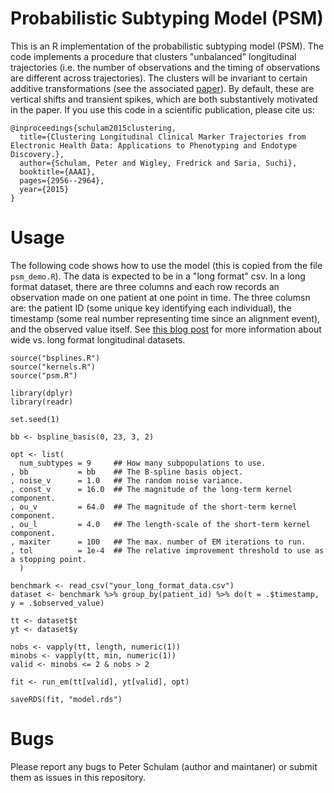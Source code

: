 # Probabilistic Subtyping Model (PSM)

This is an R implementation of the probabilistic subtyping model (PSM). The code implements a procedure that clusters "unbalanced" longitudinal trajectories (i.e. the number of observations and the timing of observations are different across trajectories). The clusters will be invariant to certain additive transformations (see the associated [paper](http://pschulam.com/papers/schulam+wigley+saria_aaai_2015.pdf)). By default, these are vertical shifts and transient spikes, which are both substantively motivated in the paper. If you use this code in a scientific publication, please cite us:

```
@inproceedings{schulam2015clustering,
  title={Clustering Longitudinal Clinical Marker Trajectories from Electronic Health Data: Applications to Phenotyping and Endotype Discovery.},
  author={Schulam, Peter and Wigley, Fredrick and Saria, Suchi},
  booktitle={AAAI},
  pages={2956--2964},
  year={2015}
}
```

# Usage

The following code shows how to use the model (this is copied from the file `psm_demo.R`). The data is expected to be in a "long format" csv. In a long format dataset, there are three columns and each row records an observation made on one patient at one point in time. The three columsn are: the patient ID (some unique key identifying each individual), the timestamp (some real number representing time since an alignment event), and the observed value itself. See [this blog post](http://www.r-bloggers.com/managing-longitudinal-data-conversion-between-the-wide-and-the-long/) for more information about wide vs. long format longitudinal datasets.

```{r}
source("bsplines.R")
source("kernels.R")
source("psm.R")

library(dplyr)
library(readr)

set.seed(1)

bb <- bspline_basis(0, 23, 3, 2)

opt <- list(
  num_subtypes = 9     ## How many subpopulations to use.
, bb           = bb    ## The B-spline basis object.
, noise_v      = 1.0   ## The random noise variance.
, const_v      = 16.0  ## The magnitude of the long-term kernel component.
, ou_v         = 64.0  ## The magnitude of the short-term kernel component.
, ou_l         = 4.0   ## The length-scale of the short-term kernel component.
, maxiter      = 100   ## The max. number of EM iterations to run.
, tol          = 1e-4  ## The relative improvement threshold to use as a stopping point.
  )

benchmark <- read_csv("your_long_format_data.csv")
dataset <- benchmark %>% group_by(patient_id) %>% do(t = .$timestamp, y = .$observed_value)

tt <- dataset$t
yt <- dataset$y

nobs <- vapply(tt, length, numeric(1))
minobs <- vapply(tt, min, numeric(1))
valid <- minobs <= 2 & nobs > 2

fit <- run_em(tt[valid], yt[valid], opt)

saveRDS(fit, "model.rds")
```

# Bugs

Please report any bugs to Peter Schulam (author and maintaner) or submit them as issues in this repository.
